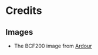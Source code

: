 # Credits

## Images

* The BCF200 image from [Ardour](https://manual.ardour.org/using-control-surfaces/mackie-control-protocol/behringer-devices-in-mackielogic-control-mode/) 